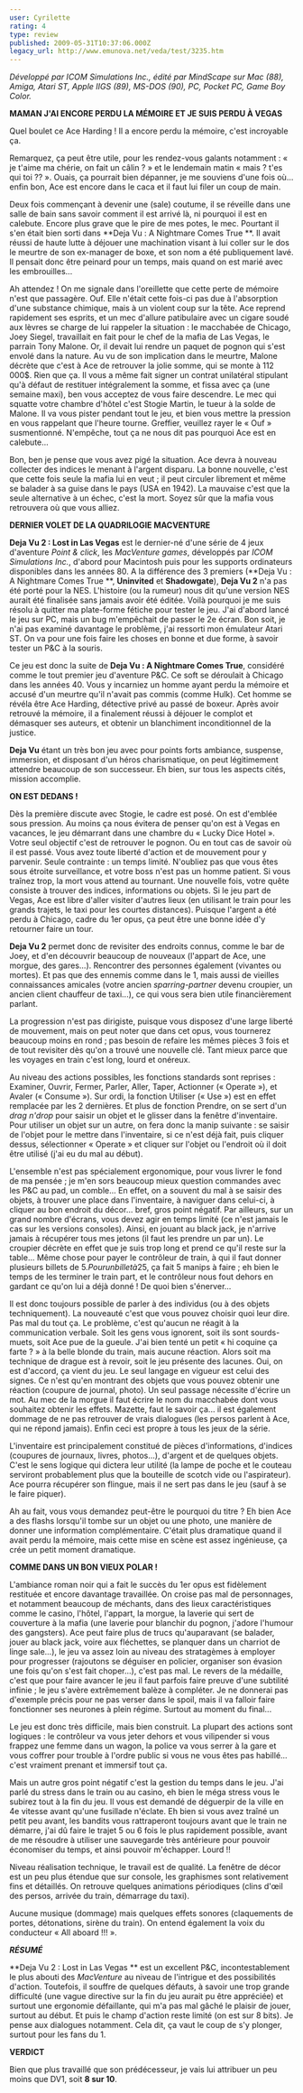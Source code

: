 ```yaml
---
user: Cyrilette
rating: 4
type: review
published: 2009-05-31T10:37:06.000Z
legacy_url: http://www.emunova.net/veda/test/3235.htm
---
```

_Développé par ICOM Simulations Inc., édité par MindScape sur Mac (88), Amiga, Atari ST, Apple IIGS (89), MS-DOS (90), PC, Pocket PC, Game Boy Color._  

  

**MAMAN J'AI ENCORE PERDU LA MÉMOIRE ET JE SUIS PERDU À VEGAS**  

Quel boulet ce Ace Harding ! Il a encore perdu la mémoire, c'est incroyable ça.  

Remarquez, ça peut être utile, pour les rendez-vous galants notamment : « je t'aime ma chérie, on fait un câlin ? » et le lendemain matin « mais ? t'es qui toi ?? ». Ouais, ça pourrait bien dépanner, je me souviens d'une fois où... enfin bon, Ace est encore dans le caca et il faut lui filer un coup de main.  

Deux fois commençant à devenir une (sale) coutume, il se réveille dans une salle de bain sans savoir comment il est arrivé là, ni pourquoi il est en calebute. Encore plus grave que le pire de mes potes, le mec. Pourtant il s'en était bien sorti dans **Deja Vu : A Nightmare Comes True **. Il avait réussi de haute lutte à déjouer une machination visant à lui coller sur le dos le meurtre de son ex-manager de boxe, et son nom a été publiquement lavé. Il pensait donc être peinard pour un temps, mais quand on est marié avec les embrouilles...  

  

Ah attendez ! On me signale dans l'oreillette que cette perte de mémoire n'est que passagère. Ouf. Elle n'était cette fois-ci pas due à l'absorption d'une substance chimique, mais à un violent coup sur la tête. Ace reprend rapidement ses esprits, et un mec d'allure patibulaire avec un cigare soudé aux lèvres se charge de lui rappeler la situation : le macchabée de Chicago, Joey Siegel, travaillait en fait pour le chef de la mafia de Las Vegas, le parrain Tony Malone. Or, il devait lui rendre un paquet de pognon qui s'est envolé dans la nature. Au vu de son implication dans le meurtre, Malone décrète que c'est à Ace de retrouver la jolie somme, qui se monte à 112 000$. Rien que ça. Il vous a même fait signer un contrat unilatéral stipulant qu'à défaut de restituer intégralement la somme, et fissa avec ça (une semaine maxi), ben vous acceptez de vous faire descendre. Le mec qui squatte votre chambre d'hôtel c'est Stogie Martin, le tueur à la solde de Malone. Il va vous pister pendant tout le jeu, et bien vous mettre la pression en vous rappelant que l'heure tourne. Greffier, veuillez rayer le « Ouf » susmentionné. N'empêche, tout ça ne nous dit pas pourquoi Ace est en calebute...  

  

Bon, ben je pense que vous avez pigé la situation. Ace devra à nouveau collecter des indices le menant à l'argent disparu. La bonne nouvelle, c'est que cette fois seule la mafia lui en veut ; il peut circuler librement et même se balader à sa guise dans le pays (USA en 1942). La mauvaise c'est que la seule alternative à un échec, c'est la mort. Soyez sûr que la mafia vous retrouvera où que vous alliez.  

  

**DERNIER VOLET DE LA QUADRILOGIE MACVENTURE**  

**Deja Vu 2 : Lost in Las Vegas** est le dernier-né d'une série de 4 jeux d'aventure _Point & click_, les _MacVenture games_, développés par _ICOM Simulations Inc._, d'abord pour Macintosh puis pour les supports ordinateurs disponibles dans les années 80\. A la différence des 3 premiers (**Deja Vu : A Nightmare Comes True **, **Uninvited** et **Shadowgate**), **Deja Vu 2** n'a pas été porté pour la NES. L'histoire (ou la rumeur) nous dit qu'une version NES aurait été finalisée sans jamais avoir été éditée. Voilà pourquoi je me suis résolu à quitter ma plate-forme fétiche pour tester le jeu. J'ai d'abord lancé le jeu sur PC, mais un bug m'empêchait de passer le 2e écran. Bon soit, je n'ai pas examiné davantage le problème, j'ai ressorti mon émulateur Atari ST. On va pour une fois faire les choses en bonne et due forme, à savoir tester un P&C à la souris.  

  

Ce jeu est donc la suite de **Deja Vu : A Nightmare Comes True**, considéré comme le tout premier jeu d'aventure P&C. Ce soft se déroulait à Chicago dans les années 40\. Vous y incarniez un homme ayant perdu la mémoire et accusé d'un meurtre qu'il n'avait pas commis (comme Hulk). Cet homme se révéla être Ace Harding, détective privé au passé de boxeur. Après avoir retrouvé la mémoire, il a finalement réussi à déjouer le complot et démasquer ses auteurs, et obtenir un blanchiment inconditionnel de la justice.  

**Deja Vu** étant un très bon jeu avec pour points forts ambiance, suspense, immersion, et disposant d'un héros charismatique, on peut légitimement attendre beaucoup de son successeur. Eh bien, sur tous les aspects cités, mission accomplie.  

  

**ON EST DEDANS !**  

Dès la première discute avec Stogie, le cadre est posé. On est d'emblée sous pression. Au moins ça nous évitera de penser qu'on est à Vegas en vacances, le jeu démarrant dans une chambre du « Lucky Dice Hotel ». Votre seul objectif c'est de retrouver le pognon. Ou en tout cas de savoir où il est passé. Vous avez toute liberté d'action et de mouvement pour y parvenir. Seule contrainte : un temps limité. N'oubliez pas que vous êtes sous étroite surveillance, et votre boss n'est pas un homme patient. Si vous traînez trop, la mort vous attend au tournant. Une nouvelle fois, votre quête consiste à trouver des indices, informations ou objets. Si le jeu part de Vegas, Ace est libre d'aller visiter d'autres lieux (en utilisant le train pour les grands trajets, le taxi pour les courtes distances). Puisque l'argent a été perdu à Chicago, cadre du 1er opus, ça peut être une bonne idée d'y retourner faire un tour.  

  

**Deja Vu 2** permet donc de revisiter des endroits connus, comme le bar de Joey, et d'en découvrir beaucoup de nouveaux (l'appart de Ace, une morgue, des gares...). Rencontrer des personnes également (vivantes ou mortes). Et pas que des ennemis comme dans le 1, mais aussi de vieilles connaissances amicales (votre ancien _sparring-partner_ devenu croupier, un ancien client chauffeur de taxi...), ce qui vous sera bien utile financièrement parlant.  

La progression n'est pas dirigiste, puisque vous disposez d'une large liberté de mouvement, mais on peut noter que dans cet opus, vous tournerez beaucoup moins en rond ; pas besoin de refaire les mêmes pièces 3 fois et de tout revisiter dès qu'on a trouvé une nouvelle clé. Tant mieux parce que les voyages en train c'est long, lourd et onéreux.  

  

Au niveau des actions possibles, les fonctions standards sont reprises : Examiner, Ouvrir, Fermer, Parler, Aller, Taper, Actionner (« Operate »), et Avaler (« Consume »). Sur ordi, la fonction Utiliser (« Use ») est en effet remplacée par les 2 dernières. Et plus de fonction Prendre, on se sert d'un _drag n'drop_ pour saisir un objet et le glisser dans la fenêtre d'inventaire. Pour utiliser un objet sur un autre, on fera donc la manip suivante : se saisir de l'objet pour le mettre dans l'inventaire, si ce n'est déjà fait, puis cliquer dessus, sélectionner « Operate » et cliquer sur l'objet ou l'endroit où il doit être utilisé (j'ai eu du mal au début).  

L'ensemble n'est pas spécialement ergonomique, pour vous livrer le fond de ma pensée ; je m'en sors beaucoup mieux question commandes avec les P&C au pad, un comble... En effet, on a souvent du mal à se saisir des objets, à trouver une place dans l'inventaire, à naviguer dans celui-ci, à cliquer au bon endroit du décor... bref, gros point négatif. Par ailleurs, sur un grand nombre d'écrans, vous devez agir en temps limité (ce n'est jamais le cas sur les versions consoles). Ainsi, en jouant au black jack, je n'arrive jamais à récupérer tous mes jetons (il faut les prendre un par un). Le croupier décrète en effet que je suis trop long et prend ce qu'il reste sur la table... Même chose pour payer le contrôleur de train, à qui il faut donner plusieurs billets de 5$. Pour un billet à 25$, ça fait 5 manips à faire ; eh bien le temps de les terminer le train part, et le contrôleur nous fout dehors en gardant ce qu'on lui a déjà donné ! De quoi bien s'énerver...  

  

Il est donc toujours possible de parler à des individus (ou à des objets techniquement). La nouveauté c'est que vous pouvez choisir quoi leur dire. Pas mal du tout ça. Le problème, c'est qu'aucun ne réagit à la communication verbale. Soit les gens vous ignorent, soit ils sont sourds-muets, soit Ace pue de la gueule. J'ai bien tenté un petit « hi coquine ça farte ? » à la belle blonde du train, mais aucune réaction. Alors soit ma technique de drague est à revoir, soit le jeu présente des lacunes. Oui, on est d'accord, ça vient du jeu. Le seul langage en vigueur est celui des signes. Ce n'est qu'en montrant des objets que vous pouvez obtenir une réaction (coupure de journal, photo). Un seul passage nécessite d'écrire un mot. Au mec de la morgue il faut écrire le nom du macchabée dont vous souhaitez obtenir les effets. Mazette, faut le savoir ça... il est également dommage de ne pas retrouver de vrais dialogues (les persos parlent à Ace, qui ne répond jamais). Enfin ceci est propre à tous les jeux de la série.  

  

L'inventaire est principalement constitué de pièces d'informations, d'indices (coupures de journaux, livres, photos...), d'argent et de quelques objets. C'est le sens logique qui dictera leur utilité (la lampe de poche et le couteau serviront probablement plus que la bouteille de scotch vide ou l'aspirateur). Ace pourra récupérer son flingue, mais il ne sert pas dans le jeu (sauf à se le faire piquer).  

  

Ah au fait, vous vous demandez peut-être le pourquoi du titre ? Eh bien Ace a des flashs lorsqu'il tombe sur un objet ou une photo, une manière de donner une information complémentaire. C'était plus dramatique quand il avait perdu la mémoire, mais cette mise en scène est assez ingénieuse, ça crée un petit moment dramatique.  

  

**COMME DANS UN BON VIEUX POLAR !**  

L'ambiance roman noir qui a fait le succès du 1er opus est fidèlement restituée et encore davantage travaillée. On croise pas mal de personnages, et notamment beaucoup de méchants, dans des lieux caractéristiques comme le casino, l'hôtel, l'appart, la morgue, la laverie qui sert de couverture à la mafia (une laverie pour blanchir du pognon, j'adore l'humour des gangsters). Ace peut faire plus de trucs qu'auparavant (se balader, jouer au black jack, voire aux fléchettes, se planquer dans un charriot de linge sale...), le jeu va assez loin au niveau des stratagèmes à employer pour progresser (rajoutons se déguiser en policier, organiser son évasion une fois qu'on s'est fait choper...), c'est pas mal. Le revers de la médaille, c'est que pour faire avancer le jeu il faut parfois faire preuve d'une subtilité infinie ; le jeu s'avère extrêmement balèze à compléter. Je ne donnerai pas d'exemple précis pour ne pas verser dans le spoil, mais il va falloir faire fonctionner ses neurones à plein régime. Surtout au moment du final...  

  

Le jeu est donc très difficile, mais bien construit. La plupart des actions sont logiques : le contrôleur va vous jeter dehors et vous vilipender si vous frappez une femme dans un wagon, la police va vous serrer à la gare et vous coffrer pour trouble à l'ordre public si vous ne vous êtes pas habillé... c'est vraiment prenant et immersif tout ça.  

  

Mais un autre gros point négatif c'est la gestion du temps dans le jeu. J'ai parlé du stress dans le train ou au casino, eh bien le méga stress vous le subirez tout à la fin du jeu. Il vous est demandé de déguerpir de la ville en 4e vitesse avant qu'une fusillade n'éclate. Eh bien si vous avez traîné un petit peu avant, les bandits vous rattraperont toujours avant que le train ne démarre, j'ai dû faire le trajet 5 ou 6 fois le plus rapidement possible, avant de me résoudre à utiliser une sauvegarde très antérieure pour pouvoir économiser du temps, et ainsi pouvoir m'échapper. Lourd !!  

  

Niveau réalisation technique, le travail est de qualité. La fenêtre de décor est un peu plus étendue que sur console, les graphismes sont relativement fins et détaillés. On retrouve quelques animations périodiques (clins d'œil des persos, arrivée du train, démarrage du taxi).  

Aucune musique (dommage) mais quelques effets sonores (claquements de portes, détonations, sirène du train). On entend également la voix du conducteur « All aboard !!! ».  

  

_**RÉSUMÉ**_  

**Deja Vu 2 : Lost in Las Vegas ** est un excellent P&C, incontestablement le plus abouti des _MacVenture_ au niveau de l'intrigue et des possibilités d'action. Toutefois, il souffre de quelques défauts, à savoir une trop grande difficulté (une vague directive sur la fin du jeu aurait pu être appréciée) et surtout une ergonomie défaillante, qui m'a pas mal gâché le plaisir de jouer, surtout au début. Et puis le champ d'action reste limité (on est sur 8 bits). Je pense aux dialogues notamment. Cela dit, ça vaut le coup de s'y plonger, surtout pour les fans du 1\.  

  

**VERDICT**  

Bien que plus travaillé que son prédécesseur, je vais lui attribuer un peu moins que DV1, soit **8 sur 10**.